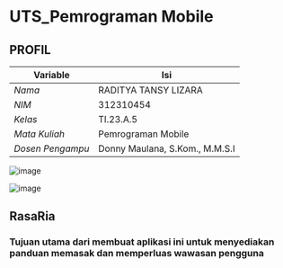 # UTS_Pemrograman Mobile
## PROFIL
| Variable           |             Isi            |
| -------------------|----------------------------|
| *Nama*           |         RADITYA TANSY LIZARA       |
| *NIM*            |          312310454       |
| *Kelas*          |          TI.23.A.5         |
| *Mata Kuliah*    |     Pemrograman Mobile     |
| *Dosen Pengampu* |Donny Maulana, S.Kom., M.M.S.I  |


![image](https://github.com/user-attachments/assets/7a5dffeb-97df-400f-8b42-ebcf9b404426)


![image](https://github.com/user-attachments/assets/9770769b-78f2-4954-a57f-6ed9ec9dde1a)



## RasaRia
### Tujuan utama dari membuat aplikasi ini untuk menyediakan panduan memasak dan memperluas wawasan pengguna

